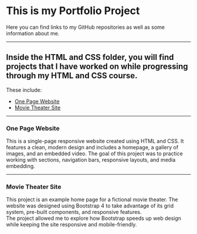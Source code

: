 # This is my Portfolio Project

Here you can find links to my GitHub repositories as well as some information about me.

---

## Inside the HTML and CSS folder, you will find projects that I have worked on while progressing through my HTML and CSS course.

These include:

- [One Page Website](#one-page-website)
- [Movie Theater Site](#movie-theater-site)

---

### One Page Website

This is a single-page responsive website created using HTML and CSS. It features a clean, modern design and includes a homepage, a gallery of images, and an embedded video.
The goal of this project was to practice working with sections, navigation bars, responsive layouts, and media embedding.

---

### Movie Theater Site

This project is an example home page for a fictional movie theater. The website was designed using Bootstrap 4 to take advantage of its grid system, pre-built components, and responsive features.  
The project allowed me to explore how Bootstrap speeds up web design while keeping the site responsive and mobile-friendly.
